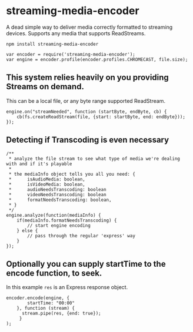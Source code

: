 # streaming-media-encoder

A dead simple way to deliver media correctly formatted to streaming devices. Supports any media that supports ReadStreams.

`npm install streaming-media-encoder`

```
var encoder = require('streaming-media-encoder');
var engine = encoder.profile(encoder.profiles.CHROMECAST, file.size);
```

## This system relies heavily on you providing Streams on demand.
This can be a local file, or any byte range supported ReadStream.

```
engine.on("streamNeeded", function (startByte, endByte, cb) {
    cb(fs.createReadStream(file, {start: startByte, end: endByte}));
});
```

## Detecting if Transcoding is even necessary
```
/**
 * analyze the file stream to see what type of media we're dealing with and if it's playable
 *
 * the mediaInfo object tells you all you need: {
 *      isAudioMedia: boolean,
 *      isVideoMedia: boolean,
 *      audioNeedsTranscoding: boolean
 *      videoNeedsTranscoding: boolean
 *      formatNeedsTranscoding: boolean,
 * }
 */
engine.analyze(function(mediaInfo) {
	if(mediaInfo.formatNeedsTranscoding) {
		// start engine encoding
    } else { 
    	// pass through the regular 'express' way 
    }
});
```

## Optionally you can supply startTime to the encode function, to seek.
In this example `res` is an Express response object.
```
encoder.encode(engine, {
        startTime: "00:00"
    }, function (stream) {
      stream.pipe(res, {end: true});
     }
);
```